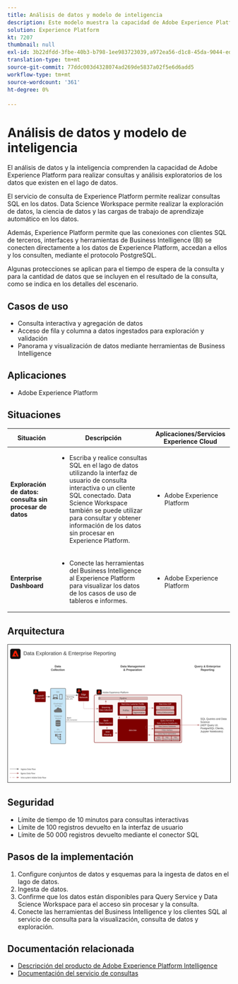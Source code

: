 ```yaml
---
title: Análisis de datos y modelo de inteligencia
description: Este modelo muestra la capacidad de Adobe Experience Platform para realizar consultas y análisis exploratorios de los datos que existen en el lago de datos.
solution: Experience Platform
kt: 7207
thumbnail: null
exl-id: 3b22dfdd-3fbe-40b3-b798-1ee983723039,a972ea56-d1c8-45da-9044-ed31222a2441
translation-type: tm+mt
source-git-commit: 77ddc003d4328074ad269de5837a02f5e6d6add5
workflow-type: tm+mt
source-wordcount: '361'
ht-degree: 0%

---
```


# Análisis de datos y modelo de inteligencia

El análisis de datos y la inteligencia comprenden la capacidad de Adobe Experience Platform para realizar consultas y análisis exploratorios de los datos que existen en el lago de datos.

El servicio de consulta de Experience Platform permite realizar consultas SQL en los datos. Data Science Workspace permite realizar la exploración de datos, la ciencia de datos y las cargas de trabajo de aprendizaje automático en los datos.

Además, Experience Platform permite que las conexiones con clientes SQL de terceros, interfaces y herramientas de Business Intelligence (BI) se conecten directamente a los datos de Experience Platform, accedan a ellos y los consulten, mediante el protocolo PostgreSQL.

Algunas protecciones se aplican para el tiempo de espera de la consulta y para la cantidad de datos que se incluyen en el resultado de la consulta, como se indica en los detalles del escenario.

## Casos de uso

* Consulta interactiva y agregación de datos
* Acceso de fila y columna a datos ingestados para exploración y validación
* Panorama y visualización de datos mediante herramientas de Business Intelligence

## Aplicaciones

* Adobe Experience Platform

## Situaciones

| Situación | Descripción | Aplicaciones/Servicios Experience Cloud |
|---|---|---|
| **Exploración de datos: consulta sin procesar de datos** | <ul><li>Escriba y realice consultas SQL en el lago de datos utilizando la interfaz de usuario de consulta interactiva o un cliente SQL conectado. Data Science Workspace también se puede utilizar para consultar y obtener información de los datos sin procesar en Experience Platform.</li></ul> | <ul><li>Adobe Experience Platform</li></ul> |
| **Enterprise Dashboard** | <ul><li>Conecte las herramientas del Business Intelligence al Experience Platform para visualizar los datos de los casos de uso de tableros e informes.</li></ul> | <ul><li>Adobe Experience Platform</li></ul> |

## Arquitectura

<img src="assets/dataexplore.svg" alt="Arquitectura de referencia para el modelo de informes y exploración de datos empresariales" style="border:1px solid #4a4a4a" />

## Seguridad

* Límite de tiempo de 10 minutos para consultas interactivas
* Límite de 100 registros devuelto en la interfaz de usuario
* Límite de 50 000 registros devuelto mediante el conector SQL

## Pasos de la implementación

1. Configure conjuntos de datos y esquemas para la ingesta de datos en el lago de datos.
1. Ingesta de datos.
1. Confirme que los datos están disponibles para Query Service y Data Science Workspace para el acceso sin procesar y la consulta.
1. Conecte las herramientas del Business Intelligence y los clientes SQL al servicio de consulta para la visualización, consulta de datos y exploración.

## Documentación relacionada

* [Descripción del producto de Adobe Experience Platform Intelligence](https://helpx.adobe.com/legal/product-descriptions/adobe-experience-platform-intelligence---product-description.html)
* [Documentación del servicio de consultas](https://experienceleague.adobe.com/docs/experience-platform/query/home.html?lang=en)
